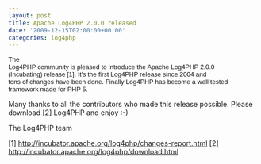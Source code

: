```yaml
---
layout: post
title: Apache Log4PHP 2.0.0 released
date: '2009-12-15T02:00:00+00:00'
categories: log4php
---
```

<span class="Apple-style-span" style="border-collapse: collapse; font-family: arial, sans-serif; font-size: 13px; white-space: pre-wrap; -webkit-border-horizontal-spacing: 2px; -webkit-border-vertical-spacing: 2px; ">The Log4PHP community is pleased to introduce the Apache Log4PHP 2.0.0 (Incubating) release [1]. It's the first Log4PHP release since 2004 and tons of changes have been done. Finally Log4PHP has become a well tested framework made for PHP 5.

Many thanks to all the contributors who made this release possible. Please download [2] Log4PHP and enjoy :-)

The Log4PHP team

[1] http://incubator.apache.org/log4php/changes-report.html
[2] http://incubator.apache.org/log4php/download.html </span>
